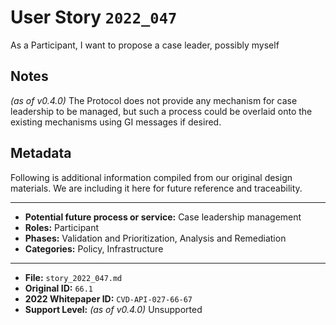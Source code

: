 
# User Story `2022_047` #

As a Participant, I want to propose a case leader, possibly myself

## Notes ##

*(as of v0.4.0)*
The Protocol does not provide any mechanism for case leadership to be managed, but such a process could be overlaid onto the existing mechanisms using GI messages if desired.


## Metadata ##

Following is additional information compiled from our original design materials.
We are including it here for future reference and traceability.

---

- **Potential future process or service:** Case leadership management
- **Roles:** Participant
- **Phases:** Validation and Prioritization, Analysis and Remediation
- **Categories:** Policy, Infrastructure

---

- **File:** `story_2022_047.md`
- **Original ID:** `66.1`
- **2022 Whitepaper ID:** `CVD-API-027-66-67`
- **Support Level:** *(as of v0.4.0)* Unsupported
